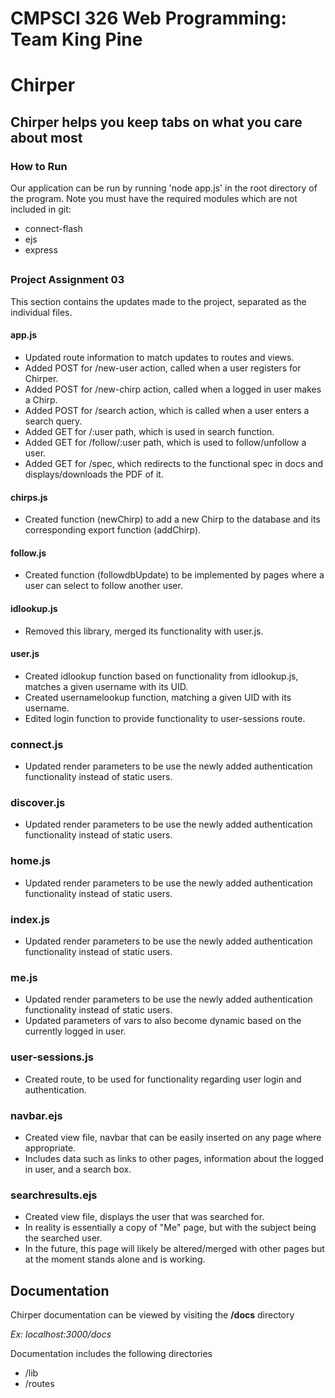 # CMPSCI 326 Web Programming: Team King Pine

# Chirper

## Chirper helps you keep tabs on what you care about most

### How to Run
Our application can be run by running 'node app.js' in the root directory of the program.
Note you must have the required modules which are not included in git:
+ connect-flash
+ ejs
+ express

##

### Project Assignment 03
This section contains the updates made to the project, separated as the individual files.

#### app.js
- Updated route information to match updates to routes and views.
- Added POST for /new-user action, called when a user registers for Chirper.
- Added POST for /new-chirp action, called when a logged in user makes a Chirp.
- Added POST for /search action, which is called when a user enters a search query.
- Added GET for /:user path, which is used in search function.
- Added GET for /follow/:user path, which is used to follow/unfollow a user.
- Added GET for /spec, which redirects to the functional spec in docs and displays/downloads the PDF of it.

#### chirps.js
- Created function (newChirp) to add a new Chirp to the database and its corresponding export function (addChirp).

#### follow.js
- Created function (followdbUpdate) to be implemented by pages where a user can select to follow another user.

#### idlookup.js
- Removed this library, merged its functionality with user.js.

#### user.js
- Created idlookup function based on functionality from idlookup.js, matches a given username with its UID.
- Created usernamelookup function, matching a given UID with its username.
- Edited login function to provide functionality to user-sessions route.

### connect.js
- Updated render parameters to be use the newly added authentication functionality instead of static users.

### discover.js
- Updated render parameters to be use the newly added authentication functionality instead of static users.

### home.js
- Updated render parameters to be use the newly added authentication functionality instead of static users.

### index.js
- Updated render parameters to be use the newly added authentication functionality instead of static users.

### me.js
- Updated render parameters to be use the newly added authentication functionality instead of static users.
- Updated parameters of vars to also become dynamic based on the currently logged in user.

### user-sessions.js
- Created route, to be used for functionality regarding user login and authentication.

### navbar.ejs
- Created view file, navbar that can be easily inserted on any page where appropriate.
- Includes data such as links to other pages, information about the logged in user, and a search box.

### searchresults.ejs
- Created view file, displays the user that was searched for.
- In reality is essentially a copy of "Me" page, but with the subject being the searched user.
- In the future, this page will likely be altered/merged with other pages but at the moment stands alone and is working.


## Documentation

Chirper documentation can be viewed by visiting the **/docs** directory

*Ex: localhost:3000/docs*

Documentation includes the following directories

+ /lib
+ /routes